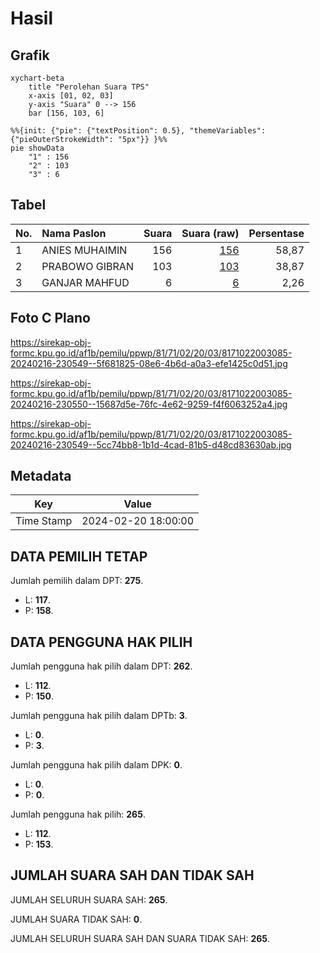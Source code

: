 # Hasil

## Grafik

```mermaid
xychart-beta
    title "Perolehan Suara TPS"
    x-axis [01, 02, 03]
    y-axis "Suara" 0 --> 156
    bar [156, 103, 6]
```

```mermaid
%%{init: {"pie": {"textPosition": 0.5}, "themeVariables": {"pieOuterStrokeWidth": "5px"}} }%%
pie showData
    "1" : 156
    "2" : 103
    "3" : 6
```

## Tabel

| No. | Nama Paslon    | Suara | Suara (raw) | Persentase |
|:--- |:-------------- | -----:| -----------:| ----------:|
| 1   | ANIES MUHAIMIN | 156   | [156][p-1]  | 58,87      |
| 2   | PRABOWO GIBRAN | 103   | [103][p-2]  | 38,87      |
| 3   | GANJAR MAHFUD  | 6     | [6][p-3]    | 2,26       |


[p-1]: https://github.com/gigit-pemilu/pemilu-2024-81-maluku/blob/main/pilpres/hitung-suara/sub/81-maluku/sub/71-kota-ambon/sub/02-sirimau/sub/2003-batu-merah/sub/085-tps/sub/paslon-1.txt
[p-2]: https://github.com/gigit-pemilu/pemilu-2024-81-maluku/blob/main/pilpres/hitung-suara/sub/81-maluku/sub/71-kota-ambon/sub/02-sirimau/sub/2003-batu-merah/sub/085-tps/sub/paslon-2.txt
[p-3]: https://github.com/gigit-pemilu/pemilu-2024-81-maluku/blob/main/pilpres/hitung-suara/sub/81-maluku/sub/71-kota-ambon/sub/02-sirimau/sub/2003-batu-merah/sub/085-tps/sub/paslon-3.txt

## Foto C Plano

https://sirekap-obj-formc.kpu.go.id/af1b/pemilu/ppwp/81/71/02/20/03/8171022003085-20240216-230549--5f681825-08e6-4b6d-a0a3-efe1425c0d51.jpg

https://sirekap-obj-formc.kpu.go.id/af1b/pemilu/ppwp/81/71/02/20/03/8171022003085-20240216-230550--15687d5e-76fc-4e62-9259-f4f6063252a4.jpg

https://sirekap-obj-formc.kpu.go.id/af1b/pemilu/ppwp/81/71/02/20/03/8171022003085-20240216-230549--5cc74bb8-1b1d-4cad-81b5-d48cd83630ab.jpg


## Metadata

| Key        | Value               |
| ---------- | ------------------- |
| Time Stamp | 2024-02-20 18:00:00 |


## DATA PEMILIH TETAP

Jumlah pemilih dalam DPT: **275**.
 * L: **117**.
 * P: **158**.

## DATA PENGGUNA HAK PILIH

Jumlah pengguna hak pilih dalam DPT: **262**.
 * L: **112**.
 * P: **150**.

Jumlah pengguna hak pilih dalam DPTb: **3**.
 * L: **0**.
 * P: **3**.

Jumlah pengguna hak pilih dalam DPK: **0**.
 * L: **0**.
 * P: **0**.

Jumlah pengguna hak pilih: **265**.
 * L: **112**.
 * P: **153**.

## JUMLAH SUARA SAH DAN TIDAK SAH

JUMLAH SELURUH SUARA SAH: **265**.

JUMLAH SUARA TIDAK SAH: **0**.

JUMLAH SELURUH SUARA SAH DAN SUARA TIDAK SAH: **265**.


